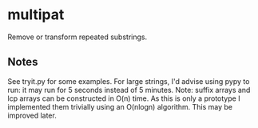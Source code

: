 multipat
========

Remove or transform repeated substrings.


Notes
------
See tryit.py for some examples.
For large strings, I'd advise using pypy to run: it may run for 5 seconds instead of 5 minutes.
Note: suffix arrays and lcp arrays can be constructed in O(n) time.
      As this is only a prototype I implemented them trivially using an O(nlogn) algorithm.
      This may be improved later.
